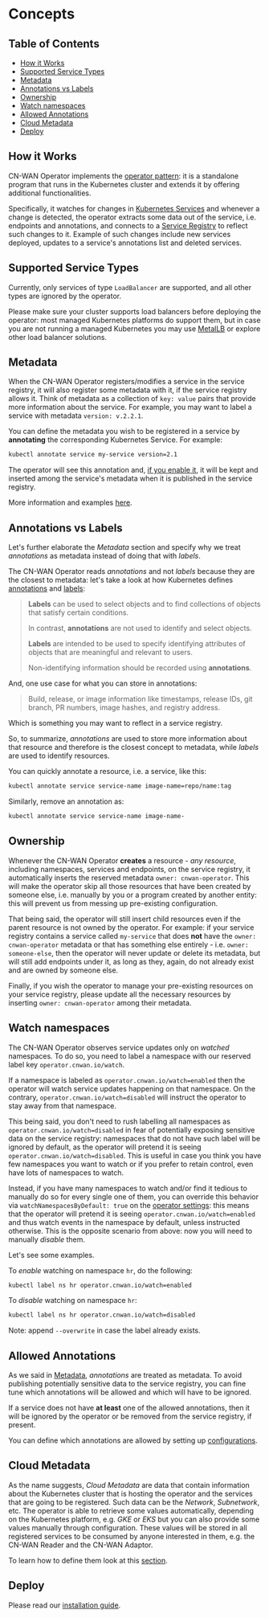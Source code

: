 # Concepts

## Table of Contents

* [How it Works](#how-it-works)
* [Supported Service Types](#supported-service-types)
* [Metadata](#metadata)
* [Annotations vs Labels](#annotations-vs-labels)
* [Ownership](#ownership)
* [Watch namespaces](#watch-namespaces)
* [Allowed Annotations](#allowed-annotations)
* [Cloud Metadata](#cloud-metadata)
* [Deploy](#deploy)

## How it Works

CN-WAN Operator implements the [operator pattern](https://kubernetes.io/docs/concepts/extend-kubernetes/operator/): it is a standalone program that runs in the Kubernetes cluster and extends it by offering additional functionalities.

Specifically, it watches for changes in [Kubernetes Services](https://kubernetes.io/docs/concepts/services-networking/service/) and whenever a change is detected, the operator extracts some data out of the service, i.e. endpoints and annotations, and connects to a [Service Registry](https://auth0.com/blog/an-introduction-to-microservices-part-3-the-service-registry/) to reflect such changes to it. Example of such changes include new services deployed, updates to a service's annotations list and deleted services.

## Supported Service Types

Currently, only services of type `LoadBalancer` are supported, and all other types are ignored by the operator.

Please make sure your cluster supports load balancers before deploying the operator: most managed Kubernetes platforms do support them, but in case you are not running a managed Kubernetes you may use [MetalLB](https://metallb.universe.tf/) or explore other load balancer solutions.

## Metadata

When the CN-WAN Operator registers/modifies a service in the service registry, it will also register some metadata with it, if the service registry allows it. Think of metadata as a collection of `key: value` pairs that provide more information about the service. For example, you may want to label a service with metadata `version: v.2.2.1`.

You can define the metadata you wish to be registered in a service by **annotating** the corresponding Kubernetes Service. For example:

```bash
kubectl annotate service my-service version=2.1
```

The operator will see this annotation and, [if you enable it](#allowed-annotations), it will be kept and inserted among the service's metadata when it is published in the service registry.

More information and examples [here](./service_registry.md).

## Annotations vs Labels

Let's further elaborate the *Metadata* section and specify why we treat *annotations* as metadata instead of doing that with *labels*.

The CN-WAN Operator reads *annotations* and not *labels* because they are the closest to metadata: let's take a look at how Kubernetes defines [annotations](https://kubernetes.io/docs/concepts/overview/working-with-objects/annotations/) and [labels](https://kubernetes.io/docs/concepts/overview/working-with-objects/labels/):

> **Labels** can be used to select objects and to find collections of objects that satisfy certain conditions.
>
> In contrast, **annotations** are not used to identify and select objects.
>
> **Labels** are intended to be used to specify identifying attributes of objects that are meaningful and relevant to users.
>
> Non-identifying information should be recorded using **annotations**.

And, one use case for what you can store in annotations:

> Build, release, or image information like timestamps, release IDs, git branch, PR numbers, image hashes, and registry address.

Which is something you may want to reflect in a service registry.

So, to summarize, *annotations* are used to store more information about that resource and therefore is the closest concept to metadata, while *labels* are used to identify resources.

You can quickly annotate a resource, i.e. a service, like this:

```bash
kubectl annotate service service-name image-name=repo/name:tag
```

Similarly, remove an annotation as:

```bash
kubectl annotate service service-name image-name-
```

## Ownership

Whenever the CN-WAN Operator **creates** a resource - *any resource*, including namespaces, services and endpoints, on the service registry, it automatically inserts the reserved metadata `owner: cnwan-operator`. This will make the operator skip all those resources that have been created by someone else, i.e. manually by you or a program created by another entity: this will prevent us from messing up pre-existing configuration.

That being said, the operator will still insert child resources even if the parent resource is not owned by the operator. For example: if your service registry contains a service called `my-service` that does **not** have the `owner: cnwan-operator` metadata or that has something else entirely - i.e. `owner: someone-else`, then the operator will never update or delete its metadata, but will still add endpoints under it, as long as they, again, do not already exist and are owned by someone else.

Finally, if you wish the operator to manage your pre-existing resources on your service registry, please update all the necessary resources by inserting `owner: cnwan-operator` among their metadata.

## Watch namespaces

The CN-WAN Operator observes service updates only on *watched* namespaces. To do so, you need to label a namespace with our reserved label key `operator.cnwan.io/watch`.

If a namespace is labeled as `operator.cnwan.io/watch=enabled` then the operator will watch service updates happening on that namespace. On the contrary, `operator.cnwan.io/watch=disabled` will instruct the operator to stay away from that namespace.

This being said, you don't need to rush labelling all namespaces as `operator.cnwan.io/watch=disabled` in fear of potentially exposing sensitive data on the service registry: namespaces that do not have such label will be ignored by default, as the operator will pretend it is seeing `operator.cnwan.io/watch=disabled`. This is useful in case you think you have few namespaces you want to watch or if you prefer to retain control, even have lots of namespaces to watch.

Instead, if you have many namespaces to watch and/or find it tedious to manually do so for every single one of them, you can override this behavior via `watchNamespacesByDefault: true` on the [operator settings](./configuration.md#watch-namespaces-by-default): this means that the operator will pretend it is seeing `operator.cnwan.io/watch=enabled` and thus watch events in the namespace by default, unless instructed otherwise. This is the opposite scenario from above: now you will need to manually *disable* them.

Let's see some examples.

To _enable_ watching on namespace `hr`, do the following:

```bash
kubectl label ns hr operator.cnwan.io/watch=enabled
```

To _disable_ watching on namespace `hr`:

```bash
kubectl label ns hr operator.cnwan.io/watch=disabled
```

Note: append `--overwrite` in case the label already exists.

## Allowed Annotations

As we said in [Metadata](#metadata), *annotations* are treated as metadata. To avoid publishing potentially sensitive data to the service registry, you can fine tune which annotations will be allowed and which will have to be ignored.

If a service does not have **at least** one of the allowed annotations, then it will be ignored by the operator or be removed from the service registry, if present.

You can define which annotations are allowed by setting up [configurations](./configuration.md#allow-annotations).

## Cloud Metadata

As the name suggests, *Cloud Metadata* are data that contain information about the Kubernetes cluster that is hosting the operator and the services that are going to be registered.
Such data can be the *Network*, *Subnetwork*, etc. The operator is able to retrieve some values automatically, depending on the Kubernetes platform, e.g. *GKE* or *EKS* but you can also provide some values manually through configuration.
These values will be stored in all registered services to be consumed by anyone interested in them, e.g. the CN-WAN Reader and the CN-WAN Adaptor.

To learn how to define them look at this [section](./configuration.md#cloud-metadata).

## Deploy

Please read our [installation guide](install.md).
